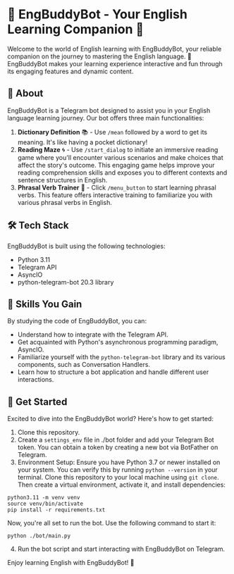 # 🤖 EngBuddyBot - Your English Learning Companion 📘

Welcome to the world of English learning with EngBuddyBot, your reliable companion on the journey to mastering the English language. 🚀  EngBuddyBot makes your learning experience interactive and fun through its engaging features and dynamic content.

## 📖 About 

EngBuddyBot is a Telegram bot designed to assist you in your English language learning journey. Our bot offers three main functionalities:

1. **Dictionary Definition** 📚 - Use `/mean` followed by a word to get its meaning. It's like having a pocket dictionary!
2. **Reading Maze** 🌀 - Use `/start_dialog` to initiate an immersive reading game where you'll encounter various scenarios and make choices that affect the story's outcome. This engaging game helps improve your reading comprehension skills and exposes you to different contexts and sentence structures in English.
3. **Phrasal Verb Trainer** 💪 - Click `/menu_button` to start learning phrasal verbs. This feature offers interactive training to familiarize you with various phrasal verbs in English.

## 🛠️ Tech Stack

EngBuddyBot is built using the following technologies:

- Python 3.11
- Telegram API
- AsyncIO
- python-telegram-bot 20.3 library

## 💼 Skills You Gain 

By studying the code of EngBuddyBot, you can:

- Understand how to integrate with the Telegram API.
- Get acquainted with Python's asynchronous programming paradigm, AsyncIO.
- Familiarize yourself with the `python-telegram-bot` library and its various components, such as Conversation Handlers.
- Learn how to structure a bot application and handle different user interactions.

## 🚀 Get Started

Excited to dive into the EngBuddyBot world? Here's how to get started:

1. Clone this repository.
2. Create a `settings_env` file in ./bot folder and add your Telegram Bot token. You can obtain a token by creating a new bot via BotFather on Telegram.
3. Environment Setup:
Ensure you have Python 3.7 or newer installed on your system. You can verify this by running `python --version` in your terminal.
Clone this repository to your local machine using `git clone`.
Then create a virtual environment, activate it, and install dependencies:
```
python3.11 -m venv venv
source venv/bin/activate
pip install -r requirements.txt
```
Now, you're all set to run the bot. Use the following command to start it:
```
python ./bot/main.py
```
4. Run the bot script and start interacting with EngBuddyBot on Telegram.

Enjoy learning English with EngBuddyBot! 🎉
